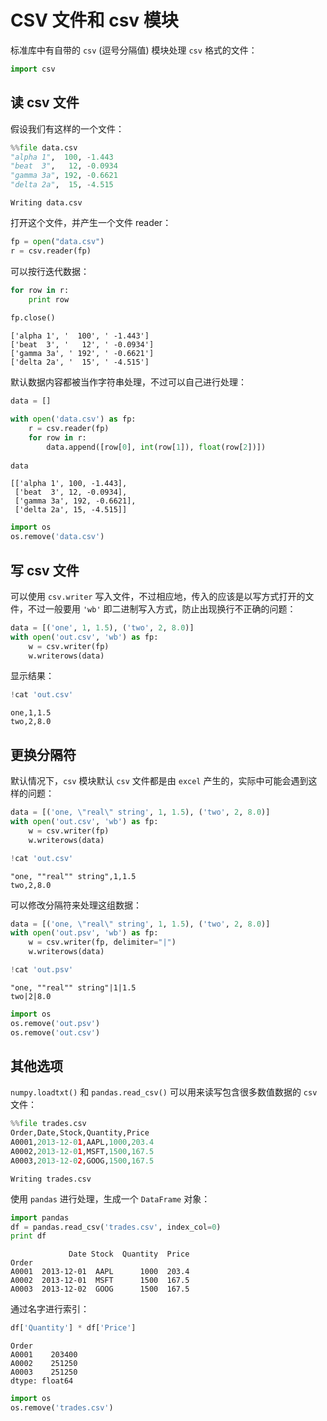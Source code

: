 # CSV 文件和 csv 模块

标准库中有自带的 `csv` (逗号分隔值) 模块处理 `csv` 格式的文件：


```python
import csv
```

## 读 csv 文件

假设我们有这样的一个文件：


```python
%%file data.csv
"alpha 1",  100, -1.443
"beat  3",   12, -0.0934
"gamma 3a", 192, -0.6621
"delta 2a",  15, -4.515
```

    Writing data.csv


打开这个文件，并产生一个文件 reader：


```python
fp = open("data.csv")
r = csv.reader(fp)
```

可以按行迭代数据：


```python
for row in r:
    print row
    
fp.close()
```

    ['alpha 1', '  100', ' -1.443']
    ['beat  3', '   12', ' -0.0934']
    ['gamma 3a', ' 192', ' -0.6621']
    ['delta 2a', '  15', ' -4.515']


默认数据内容都被当作字符串处理，不过可以自己进行处理：


```python
data = []

with open('data.csv') as fp:
    r = csv.reader(fp)
    for row in r:
        data.append([row[0], int(row[1]), float(row[2])])
    
data
```




    [['alpha 1', 100, -1.443],
     ['beat  3', 12, -0.0934],
     ['gamma 3a', 192, -0.6621],
     ['delta 2a', 15, -4.515]]




```python
import os
os.remove('data.csv')
```

## 写 csv 文件

可以使用 `csv.writer` 写入文件，不过相应地，传入的应该是以写方式打开的文件，不过一般要用 `'wb'` 即二进制写入方式，防止出现换行不正确的问题：


```python
data = [('one', 1, 1.5), ('two', 2, 8.0)]
with open('out.csv', 'wb') as fp:
    w = csv.writer(fp)
    w.writerows(data)
```

显示结果：


```python
!cat 'out.csv'
```

    one,1,1.5
    two,2,8.0


## 更换分隔符

默认情况下，`csv` 模块默认 `csv` 文件都是由 `excel` 产生的，实际中可能会遇到这样的问题：


```python
data = [('one, \"real\" string', 1, 1.5), ('two', 2, 8.0)]
with open('out.csv', 'wb') as fp:
    w = csv.writer(fp)
    w.writerows(data)
```


```python
!cat 'out.csv'
```

    "one, ""real"" string",1,1.5
    two,2,8.0


可以修改分隔符来处理这组数据：


```python
data = [('one, \"real\" string', 1, 1.5), ('two', 2, 8.0)]
with open('out.psv', 'wb') as fp:
    w = csv.writer(fp, delimiter="|")
    w.writerows(data)
```


```python
!cat 'out.psv'
```

    "one, ""real"" string"|1|1.5
    two|2|8.0



```python
import os
os.remove('out.psv')
os.remove('out.csv')
```

## 其他选项

`numpy.loadtxt()` 和 `pandas.read_csv()` 可以用来读写包含很多数值数据的 `csv` 文件：


```python
%%file trades.csv
Order,Date,Stock,Quantity,Price
A0001,2013-12-01,AAPL,1000,203.4
A0002,2013-12-01,MSFT,1500,167.5
A0003,2013-12-02,GOOG,1500,167.5
```

    Writing trades.csv


使用 `pandas` 进行处理，生成一个 `DataFrame` 对象：


```python
import pandas
df = pandas.read_csv('trades.csv', index_col=0)
print df
```

                 Date Stock  Quantity  Price
    Order                                   
    A0001  2013-12-01  AAPL      1000  203.4
    A0002  2013-12-01  MSFT      1500  167.5
    A0003  2013-12-02  GOOG      1500  167.5


通过名字进行索引：


```python
df['Quantity'] * df['Price']
```




    Order
    A0001    203400
    A0002    251250
    A0003    251250
    dtype: float64




```python
import os
os.remove('trades.csv')
```
